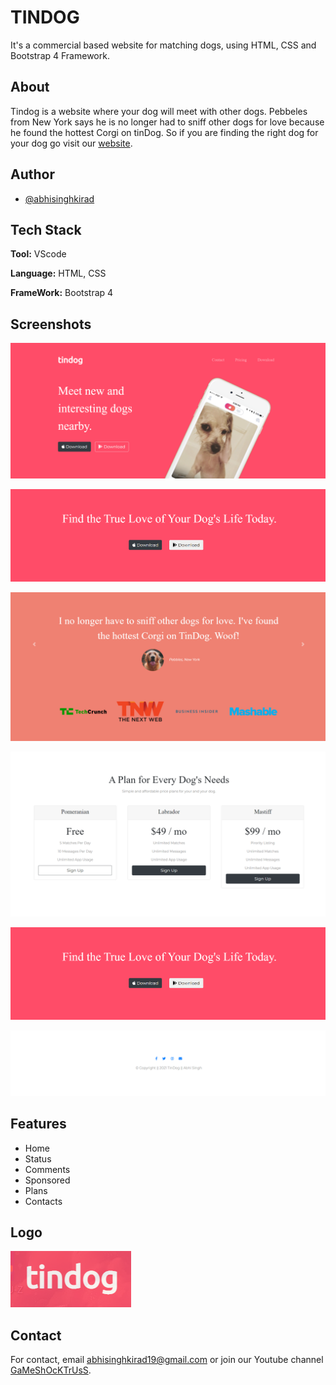 # TINDOG

It's a commercial based website for matching dogs, using HTML, CSS and Bootstrap 4 Framework. 

## About 

Tindog is a website where your dog will meet with other dogs. Pebbeles from New York says he is no longer had to sniff other dogs for love because he found the hottest Corgi on tinDog. So if you are finding the right dog for your dog go visit our [website](https://anodeus.github.io/tindog).


## Author

- [@abhisinghkirad](https://www.github.com/anodeus)

  
## Tech Stack

**Tool:** VScode

**Language:** HTML, CSS

**FrameWork:** Bootstrap 4


  
## Screenshots

![App Part](https://github.com/anodeus/tindog/blob/ee0730064da79d44d3517dc168d393b21b0bd925/Features/part%201.png)

![App Part](https://github.com/anodeus/tindog/blob/c8be0d8c0de4dd5f294032f009369acb5e0e450c/Features/part%205.png)

![App Part](https://github.com/anodeus/tindog/blob/ee0730064da79d44d3517dc168d393b21b0bd925/Features/part%203.png)

![App Part](https://github.com/anodeus/tindog/blob/ee0730064da79d44d3517dc168d393b21b0bd925/Features/part%204.png)

![App Part](https://github.com/anodeus/tindog/blob/ee0730064da79d44d3517dc168d393b21b0bd925/Features/part%205.png)

![App Part](https://github.com/anodeus/tindog/blob/ee0730064da79d44d3517dc168d393b21b0bd925/Features/part%206.png)


## Features

- Home
- Status
- Comments
- Sponsored
- Plans
- Contacts


## Logo

![tindog](https://github.com/anodeus/tindog/blob/aa3efd25e652a2fd30df5d3e0456a147565e6252/Features/logo.png)
  
    
## Contact

For contact, email abhisinghkirad19@gmail.com or join our Youtube channel [GaMeShOcKTrUsS](https://www.youtube.com/channel/UCn0D5d9RTzF64lETn9vgoaQ).

  
